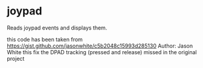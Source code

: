 # joypad
Reads joypad events and displays them.

this code has been taken from  https://gist.github.com/jasonwhite/c5b2048c15993d285130 Author: Jason White
this fix the DPAD tracking (pressed and release) missed in the original project
